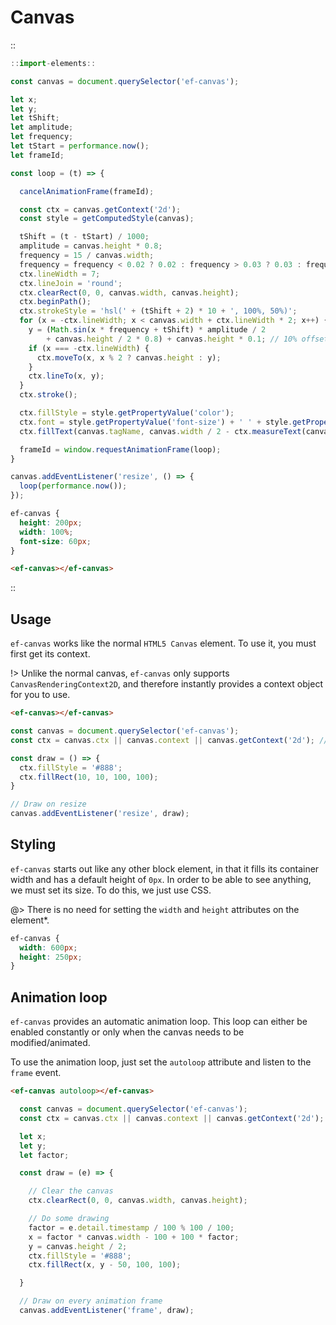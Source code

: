 <!--
type: page
title: Canvas
location: ./elements/canvas
layout: default
-->

# Canvas

::
```javascript
::import-elements::

const canvas = document.querySelector('ef-canvas');

let x;
let y;
let tShift;
let amplitude;
let frequency;
let tStart = performance.now();
let frameId;

const loop = (t) => {

  cancelAnimationFrame(frameId);

  const ctx = canvas.getContext('2d');
  const style = getComputedStyle(canvas);

  tShift = (t - tStart) / 1000;
  amplitude = canvas.height * 0.8;
  frequency = 15 / canvas.width;
  frequency = frequency < 0.02 ? 0.02 : frequency > 0.03 ? 0.03 : frequency;
  ctx.lineWidth = 7;
  ctx.lineJoin = 'round';
  ctx.clearRect(0, 0, canvas.width, canvas.height);
  ctx.beginPath();
  ctx.strokeStyle = 'hsl(' + (tShift + 2) * 10 + ', 100%, 50%)';
  for (x = -ctx.lineWidth; x < canvas.width + ctx.lineWidth * 2; x++) {
    y = (Math.sin(x * frequency + tShift) * amplitude / 2
        + canvas.height / 2 * 0.8) + canvas.height * 0.1; // 10% offset
    if (x === -ctx.lineWidth) {
      ctx.moveTo(x, x % 2 ? canvas.height : y);
    }
    ctx.lineTo(x, y);
  }
  ctx.stroke();

  ctx.fillStyle = style.getPropertyValue('color');
  ctx.font = style.getPropertyValue('font-size') + ' ' + style.getPropertyValue('font-family');
  ctx.fillText(canvas.tagName, canvas.width / 2 - ctx.measureText(canvas.tagName).width / 2, canvas.height / 2 + 30);

  frameId = window.requestAnimationFrame(loop);
}

canvas.addEventListener('resize', () => {
  loop(performance.now());
});
```
```css
ef-canvas {
  height: 200px;
  width: 100%;
  font-size: 60px;
}
```
```html
<ef-canvas></ef-canvas>
```
::

## Usage

`ef-canvas` works like the normal `HTML5 Canvas` element. To use it, you must first get its context.

!> Unlike the normal canvas, `ef-canvas` only supports `CanvasRenderingContext2D`, and therefore instantly provides a context object for you to use.

```html
<ef-canvas></ef-canvas>
```
```javascript
const canvas = document.querySelector('ef-canvas');
const ctx = canvas.ctx || canvas.context || canvas.getContext('2d'); // All valid

const draw = () => {
  ctx.fillStyle = '#888';
  ctx.fillRect(10, 10, 100, 100);
}

// Draw on resize
canvas.addEventListener('resize', draw);
```

## Styling

`ef-canvas` starts out like any other block element, in that it fills its container width and has a default height of `0px`. In order to be able to see anything, we must set its size. To do this, we just use CSS.

@> There is no need for setting the `width` and `height` attributes on the element*.

```css
ef-canvas {
  width: 600px;
  height: 250px;
}
```

## Animation loop

`ef-canvas` provides an automatic animation loop. This loop can either be enabled constantly or only when the canvas needs to be modified/animated.

To use the animation loop, just set the `autoloop` attribute and listen to the `frame` event.

```html
<ef-canvas autoloop></ef-canvas>
```
```javascript
  const canvas = document.querySelector('ef-canvas');
  const ctx = canvas.ctx || canvas.context || canvas.getContext('2d'); // All valid

  let x;
  let y;
  let factor;

  const draw = (e) => {

    // Clear the canvas
    ctx.clearRect(0, 0, canvas.width, canvas.height);

    // Do some drawing
    factor = e.detail.timestamp / 100 % 100 / 100;
    x = factor * canvas.width - 100 + 100 * factor;
    y = canvas.height / 2;
    ctx.fillStyle = '#888';
    ctx.fillRect(x, y - 50, 100, 100);

  }

  // Draw on every animation frame
  canvas.addEventListener('frame', draw);
```

